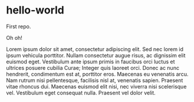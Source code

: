 # hello-world
First repo.

Oh oh!

Lorem ipsum dolor sit amet, consectetur adipiscing elit. Sed nec lorem id ipsum vehicula porttitor. Nullam consectetur augue risus, ac dignissim elit euismod eget. Vestibulum ante ipsum primis in faucibus orci luctus et ultrices posuere cubilia Curae; Integer quis laoreet orci. Donec ac nunc hendrerit, condimentum est at, porttitor eros. Maecenas eu venenatis arcu. Nam rutrum nisi pellentesque, facilisis nisl at, venenatis sapien. Praesent vitae rhoncus dui. Maecenas euismod elit nisi, nec viverra nisi scelerisque vel. Vestibulum eget consequat nulla. Praesent vel dolor velit. 
